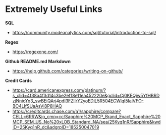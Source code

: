 # Extremely Useful Links

**SQL**
  * https://community.modeanalytics.com/sql/tutorial/introduction-to-sql/

**Regex**
  * https://regexone.com/

**Github README.md Markdown**
* https://help.github.com/categories/writing-on-github/

**Credit Cards**
* https://card.americanexpress.com/platinum/?s_clid=4f38a4f3d14c3be2ef18e11ea452220e&gclid=Cj0KEQjw5YfHBRDzjNnioYq3_swBEiQArj4pdI3FZllrY2yoEDiL5R504ECWlqI5IaIVFO-BO4LIfSUaAsVi8P8HAQ
* https://creditcards.chase.com/a1/sapphire/compare?CELL=6RRW&jp_cmp=cc/Sapphire%20MCP_Brand_Exact_Sapphire%20MCP_SEM_US_No%20xLOB_Standard_NA/sea/25Kyq1nR/Sapphire&kwdID=25Kyq1nR_dc&adgrpID=185250047019
